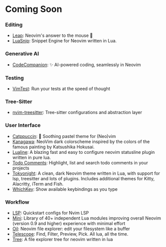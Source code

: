 # Coming Soon

<!-- nvim-plugins:start -->

### Editing

- [Leap](https://github.com/ggandor/leap.nvim): Neovim's answer to the mouse 🦘
- [LuaSnip](https://github.com/L3MON4D3/LuaSnip): Snippet Engine for Neovim written in Lua.

### Generative AI

- [CodeCompanion](https://github.com/olimorris/codecompanion.nvim): ✨ AI-powered coding, seamlessly in Neovim

### Testing

- [VimTest](https://github.com/vim-test/vim-test):  Run your tests at the speed of thought

### Tree-Sitter

- [nvim-treesitter](https://github.com/nvim-treesitter/nvim-treesitter): Tree-sitter configurations and abstraction layer

### User Interface

- [Catppuccin](https://github.com/catppuccin/nvim):  🍨 Soothing pastel theme for (Neo)vim
- [Kanagawa](https://github.com/ggandor/leap.nvim): NeoVim dark colorscheme inspired by the colors of the famous painting by Katsushika Hokusai.
- [Lualine](https://github.com/nvim-lualine/lualine.nvim): A blazing fast and easy to configure neovim statusline plugin written in pure lua.
- [Todo Comments](https://github.com/folke/todo-comments.nvim): Highlight, list and search todo comments in your projects
- [Tokyonight](https://github.com/folke/tokyonight.nvim): A clean, dark Neovim theme written in Lua, with support for lsp, treesitter and lots of plugins. Includes additional themes for Kitty, Alacritty, iTerm and Fish.
- [WhichKey](https://github.com/folke/which-key.nvim): Show available keybindings as you type

### Workflow

- [LSP](https://github.com/neovim/nvim-lspconfig): Quickstart configs for Nvim LSP
- [Mini](https://github.com/echasnovski/mini.nvim): Library of 40+ independent Lua modules improving overall Neovim (version 0.9 and higher) experience with minimal effort
- [Oil](https://github.com/stevearc/oil.nvim): Neovim file explorer: edit your filesystem like a buffer
- [Telescope](https://github.com/nvim-telescope/telescope.nvim): Find, Filter, Preview, Pick. All lua, all the time.
- [Tree](https://github.com/nvim-tree/nvim-tree.lua): A file explorer tree for neovim written in lua

<!-- nvim-plugins:end -->